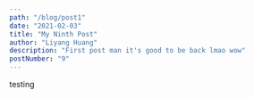 ```yaml
---
path: "/blog/post1"
date: "2021-02-03"
title: "My Ninth Post"
author: "Liyang Huang"
description: "First post man it's good to be back lmao wow"
postNumber: "9"
---
```


testing